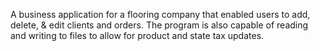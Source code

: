  A business application for a flooring company that enabled users to add, delete, & edit clients and orders.
The program is also capable of reading and writing to files to allow for product and state tax updates. 